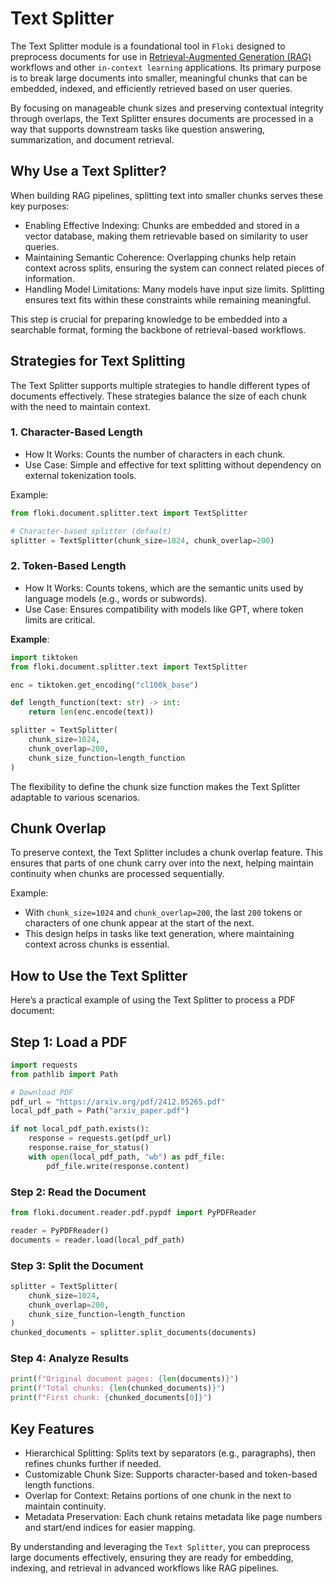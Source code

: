 # Text Splitter

The Text Splitter module is a foundational tool in `Floki` designed to preprocess documents for use in [Retrieval-Augmented Generation (RAG)](https://en.wikipedia.org/wiki/Retrieval-augmented_generation) workflows and other `in-context learning` applications. Its primary purpose is to break large documents into smaller, meaningful chunks that can be embedded, indexed, and efficiently retrieved based on user queries.

By focusing on manageable chunk sizes and preserving contextual integrity through overlaps, the Text Splitter ensures documents are processed in a way that supports downstream tasks like question answering, summarization, and document retrieval.

## Why Use a Text Splitter?

When building RAG pipelines, splitting text into smaller chunks serves these key purposes:

* Enabling Effective Indexing: Chunks are embedded and stored in a vector database, making them retrievable based on similarity to user queries.
* Maintaining Semantic Coherence: Overlapping chunks help retain context across splits, ensuring the system can connect related pieces of information.
* Handling Model Limitations: Many models have input size limits. Splitting ensures text fits within these constraints while remaining meaningful.

This step is crucial for preparing knowledge to be embedded into a searchable format, forming the backbone of retrieval-based workflows.

## Strategies for Text Splitting

The Text Splitter supports multiple strategies to handle different types of documents effectively. These strategies balance the size of each chunk with the need to maintain context.

### 1. Character-Based Length

* How It Works: Counts the number of characters in each chunk.
* Use Case: Simple and effective for text splitting without dependency on external tokenization tools.

Example:

```python
from floki.document.splitter.text import TextSplitter

# Character-based splitter (default)
splitter = TextSplitter(chunk_size=1024, chunk_overlap=200)
```

### 2. Token-Based Length

* How It Works: Counts tokens, which are the semantic units used by language models (e.g., words or subwords).
* Use Case: Ensures compatibility with models like GPT, where token limits are critical.

**Example**:

```python
import tiktoken
from floki.document.splitter.text import TextSplitter

enc = tiktoken.get_encoding("cl100k_base")

def length_function(text: str) -> int:
    return len(enc.encode(text))

splitter = TextSplitter(
    chunk_size=1024,
    chunk_overlap=200,
    chunk_size_function=length_function
)
```

The flexibility to define the chunk size function makes the Text Splitter adaptable to various scenarios.

## Chunk Overlap

To preserve context, the Text Splitter includes a chunk overlap feature. This ensures that parts of one chunk carry over into the next, helping maintain continuity when chunks are processed sequentially.

Example:

* With `chunk_size=1024` and `chunk_overlap=200`, the last `200` tokens or characters of one chunk appear at the start of the next.
* This design helps in tasks like text generation, where maintaining context across chunks is essential.

## How to Use the Text Splitter

Here’s a practical example of using the Text Splitter to process a PDF document:

## Step 1: Load a PDF

```python
import requests
from pathlib import Path

# Download PDF
pdf_url = "https://arxiv.org/pdf/2412.05265.pdf"
local_pdf_path = Path("arxiv_paper.pdf")

if not local_pdf_path.exists():
    response = requests.get(pdf_url)
    response.raise_for_status()
    with open(local_pdf_path, "wb") as pdf_file:
        pdf_file.write(response.content)
```

### Step 2: Read the Document

```python
from floki.document.reader.pdf.pypdf import PyPDFReader

reader = PyPDFReader()
documents = reader.load(local_pdf_path)
```

### Step 3: Split the Document

```python
splitter = TextSplitter(
    chunk_size=1024,
    chunk_overlap=200,
    chunk_size_function=length_function
)
chunked_documents = splitter.split_documents(documents)
```

### Step 4: Analyze Results

```python
print(f"Original document pages: {len(documents)}")
print(f"Total chunks: {len(chunked_documents)}")
print(f"First chunk: {chunked_documents[0]}")
```

## Key Features

* Hierarchical Splitting: Splits text by separators (e.g., paragraphs), then refines chunks further if needed.
* Customizable Chunk Size: Supports character-based and token-based length functions.
* Overlap for Context: Retains portions of one chunk in the next to maintain continuity.
* Metadata Preservation: Each chunk retains metadata like page numbers and start/end indices for easier mapping.

By understanding and leveraging the `Text Splitter`, you can preprocess large documents effectively, ensuring they are ready for embedding, indexing, and retrieval in advanced workflows like RAG pipelines.
